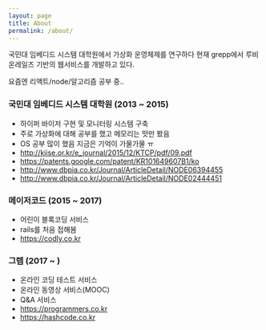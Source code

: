 ```yaml
---
layout: page
title: About
permalink: /about/
---
```

국민대 임베디드 시스템 대학원에서 가상화 운영체제를 연구하다 현재 grepp에서 루비온레일즈 기반의 웹서비스를 개발하고 있다.

요즘엔 리액트/node/알고리즘 공부 중.. 

### 국민대 임베디드 시스템 대학원 (2013 ~ 2015)
  - 하이퍼 바이저 구현 및 모니터링 시스템 구축
  - 주로 가상화에 대해 공부를 했고 메모리는 맛만 봤음
  - OS 공부 많이 했음 지금은 기억이 가물가물 ㅠ
  - http://kiise.or.kr/e_journal/2015/12/KTCP/pdf/09.pdf
  - https://patents.google.com/patent/KR101649607B1/ko
  - http://www.dbpia.co.kr/Journal/ArticleDetail/NODE06394455
  - http://www.dbpia.co.kr/Journal/ArticleDetail/NODE02444451

### 메이저코드 (2015 ~ 2017)
  - 어린이 블록코딩 서비스
  - rails를 처음 접해봄
  - https://codly.co.kr
  
### 그렙 (2017 ~ )
  - 온라인 코딩 테스트 서비스
  - 온라인 동영상 서비스(MOOC)
  - Q&A 서비스
  - https://programmers.co.kr
  - https://hashcode.co.kr
